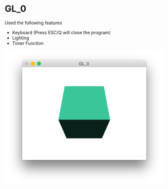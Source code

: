 # GL_0

Used the following features

* Keyboard (Press ESC/Q will close the program)
* Lighting
* Timer Function

![GL_0](GL_0.png)